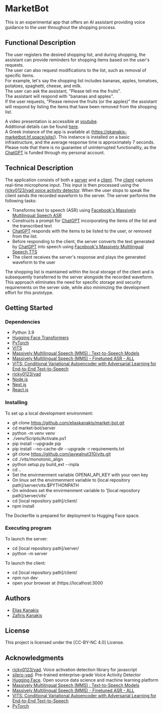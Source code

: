 # MarketBot

This is an experimental app that offers an AI assistant providing voice guidance to the user throughout the shopping process.

## Functional Description

The user registers the desired shopping list, and during shopping, the assistant can provide reminders for shopping items based on the user's requests.   
The user can also request modifications to the list, such as removal of specific items.   
For example, let's say the shopping list includes bananas, apples, tomatoes, potatoes, spaghetti, cheese, and milk.   
The user can ask the assistant, "Please tell me the fruits".   
The assistant will respond with "bananas and apples".  
If the user requests, "Please remove the fruits (or the apples)" the assistant will respond by listing the items that have been removed from the shopping list.

A video presentation is accessible at [youtube](https://www.youtube.com/watch?v=-pK0CueuXKM).  
Additional details can be found [here](https://www.linkedin.com/pulse/chatbot-offers-voice-guidance-during-shopping-process-kanakis-pmp%3FtrackingId=ZFcidBoXQF6q7GCCFa9C%252Bg%253D%253D/?trackingId=ZFcidBoXQF6q7GCCFa9C%2Bg%3D%3D).  
A Greek instance of the app is available at (https://ekanakis-marketbot.hf.space/site/). This instance is installed on a basic infrastructure, and the average response time is approximately 7 seconds.
Please note that there is no guarantee of uninterrupted functionality, as the [ChatGPT](https://chat.openai.com/) is funded through my personal account.  

## Technical Description

The application consists of both a [server](https://github.com/eliaskanakis/market-bot/tree/master/server) 
and a [client](https://github.com/eliaskanakis/market-bot/tree/master/client). 
The [client](https://github.com/eliaskanakis/market-bot/tree/master/client) captures real-time microphone input.
This input is then processed using the [ricky0123/vad voice activity detector](https://github.com/ricky0123/vad).
When the user stops to speak the client sends the recorded waveform to the server. The server performs the following tasks:
* Transforms text to speech (ASR) using [Facebook's Massively Multilingual Speech ASR](https://huggingface.co/facebook/mms-1b-all)
* Constructs a prompt for [ChatGPT](https://chat.openai.com/) incorporating the items of the list and the transcribed text
* [ChatGPT](https://chat.openai.com/) responds with the items to be listed to the user, or removed from the list.
* Before responding to the client, the server converts the text generated by [ChatGPT](https://chat.openai.com/) into speech using [Facebook's Massively Multilingual Speech TTS](https://huggingface.co/facebook/mms-tts)
* The client receives the server's response and plays the generated waveform to the user

The shopping list is maintained within the local storage of the client and is subsequently transferred to the server alongside the recorded waveform.
This approach eliminates the need for specific storage and security requirements on the server side, while also minimizing the development effort for this prototype.

## Getting Started

### Dependencies

* Python 3.9
* [Hugging Face Transformers](https://huggingface.co/)
* [PyTorch](https://pytorch.org/)
* [VITS](https://github.com/jaywalnut310/vits)
* [Massively Multilingual Speech (MMS) : Text-to-Speech Models](https://huggingface.co/facebook/mms-tts)
* [Massively Multilingual Speech (MMS) - Finetuned ASR - ALL](https://huggingface.co/facebook/mms-1b-all)
* [VITS: Conditional Variational Autoencoder with Adversarial Learning for End-to-End Text-to-Speech](https://github.com/jaywalnut310/vits)
* [ricky0123/vad](https://github.com/ricky0123/vad)
* [Node.js](https://nodejs.org/)
* [Next.js](https://nextjs.org/)
* [React.js](https://react.dev/)

### Installing

To set up a local development environment:

* git clone https://github.com/eliaskanakis/market-bot.git
* cd market-bot/server
* python -m venv venv
* ./venv/Scripts/Activate.ps1
* pip install --upgrade pip
* pip install --no-cache-dir --upgrade -r requirements.txt
* git clone https://github.com/jaywalnut310/vits.git
* cd ./vits/monotonic_align
* python setup.py build_ext --inpla
* cd ..
* Set the envirmenment variable OPENAI_API_KEY with your own key
* On linux set the envirmenment variable to [local repository path]/server/vits:$PYTHONPATH 
* On windows set the envirmenment variable to '[local repository path]/server/vits'
* cd [local repository path]/client/
* npm install

The Dockerfile is prepared for deployment to Hugging Face space.

### Executing program

To launch the server:
* cd [local repository path]/server/
* python -m server

To launch the client:
* cd [local repository path]/client/
* npm run dev
* open your browser at (https://localhost:3000

## Authors

* [Elias Kanakis](https://www.linkedin.com/in/elias-kanakis/)
* [Zafiris Kanakis](https://www.linkedin.com/in/zafeiris-kanakis-759818271/)

## License

This project is licensed under the [CC-BY-NC 4.0] License. 

## Acknowledgments

* [ricky0123/vad](https://github.com/ricky0123/vad). Voice activation detection library for javascript
* [silero-vad](https://github.com/snakers4/silero-vad).  Pre-trained enterprise-grade Voice Activity Detector
* [Hugging Face](https://huggingface.co/). Open source data science and machine learning platform
* [Massively Multilingual Speech (MMS) : Text-to-Speech Models](https://huggingface.co/facebook/mms-tts)
* [Massively Multilingual Speech (MMS) - Finetuned ASR - ALL](https://huggingface.co/facebook/mms-1b-all)
* [VITS: Conditional Variational Autoencoder with Adversarial Learning for End-to-End Text-to-Speech](https://github.com/jaywalnut310/vits)
* [PyTorch](https://pytorch.org/)